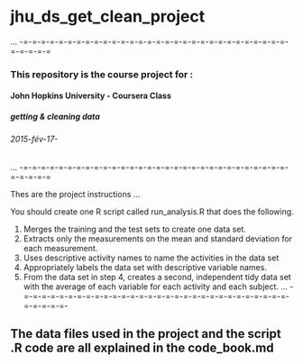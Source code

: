 # jhu_ds_get_clean_project
 ...	-=-=-=-=-=-=-=-=-=-=-=-=-=-=-=-=-=-=-=-=-=-=-=-=-=-=-=-=-=-=-=-=-=-=-=  
 
### This repository is the course project for :  
#### John Hopkins University - Coursera Class  
##### getting & cleaning data  
###### 2015-fév-17-    
 ...	-=-=-=-=-=-=-=-=-=-=-=-=-=-=-=-=-=-=-=-=-=-=-=-=-=-=-=-=-=-=-=-=-=-=-=  
 
 Thes are the project instructions  ...  

   You should create one R script called run_analysis.R that does the following.   

   1. Merges the training and the test sets to create one data set.
   2. Extracts only the measurements on the mean and standard deviation for each measurement. 
   3. Uses descriptive activity names to name the activities in the data set
   4. Appropriately labels the data set with descriptive variable names. 
   5. From the data set in step 4, creates a second, independent tidy data set with the average of each variable for each activity and each subject.
 ...  -=-=-=-=-=-=-=-=-=-=-=-=-=-=-=-=-=-=-=-=-=-=-=-=-=-=-=-=-=-=-=-=-=-=-=-
 
 
## The data files used in the project and the script .R code are all explained in the code_book.md
 
 
